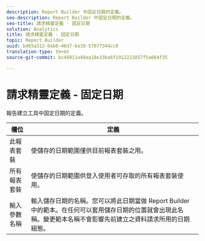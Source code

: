 ```yaml
---
description: Report Builder 中固定日期的定義。
seo-description: Report Builder 中固定日期的定義。
seo-title: 請求精靈定義 - 固定日期
solution: Analytics
title: 請求精靈定義 - 固定日期
topic: Report Builder
uuid: bd65a312-bab6-46d7-ba30-57077344cc9
translation-type: tm+mt
source-git-commit: bc46011a48aa18e33ba6f1912223857f5a664f35

---
```



# 請求精靈定義 - 固定日期

報告建立工具中固定日期的定義。

| 欄位 | 定義 |
|--- |--- |
| 此報表套裝 | 使儲存的日期範圍僅供目前報表套裝之用。 |
| 所有報表套裝 | 使儲存的日期範圍供登入使用者可存取的所有報表套裝使用。 |
| 輸入參數名稱 | 輸入儲存日期的名稱。您可以將此日期當做 Report Builder 中的範本。在任何可以套用儲存日期的位置就會出現此名稱。變更範本名稱不會影響先前建立之資料請求所用的日期組態。 |
